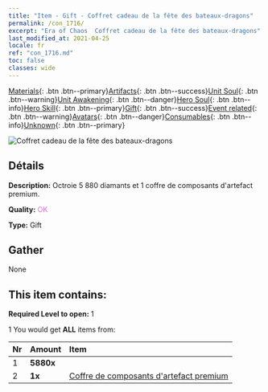 ```yaml
---
title: "Item - Gift - Coffret cadeau de la fête des bateaux-dragons"
permalink: /con_1716/
excerpt: "Era of Chaos  Coffret cadeau de la fête des bateaux-dragons"
last_modified_at: 2021-04-25
locale: fr
ref: "con_1716.md"
toc: false
classes: wide
---
```

 [Materials](/ItemsFR/){: .btn .btn--primary}[Artifacts](/ItemsFR/Artifacts/){: .btn .btn--success}[Unit Soul](/ItemsFR/UnitSoul/){: .btn .btn--warning}[Unit Awakening](/ItemsFR/UnitAwakening/){: .btn .btn--danger}[Hero Soul](/ItemsFR/HeroSoul/){: .btn .btn--info}[Hero Skill](/ItemsFR/HeroSkill/){: .btn .btn--primary}[Gift](/ItemsFR/Gift/){: .btn .btn--success}[Event related](/ItemsFR/Events/){: .btn .btn--warning}[Avatars](/ItemsFR/Avatars/){: .btn .btn--danger}[Consumables](/ItemsFR/Consumables/){: .btn .btn--info}[Unknown](/ItemsFR/Unknown/){: .btn .btn--primary}

 ![Coffret cadeau de la fête des bateaux-dragons](/images/t/i_907331.png)

## Détails
 **Description:** Octroie 5 880 diamants et 1 coffre de composants d'artefact premium.

 **Quality:** <span style="color: #DA70D6">OK</span>

 **Type:** Gift

## Gather

  None

## This item contains:

 **Required Level to open:** 1

 1 You would get **ALL** items  from:

  | Nr | Amount |     Item    |
  |:---|:-------|:------------|
  | 1 |  **5880x** | <i class="fas fa-gem"/> |  | 
  | 2 |  **1x** | [Coffre de composants d'artefact premium](/ItemsFR/con_1721/) |  | 
